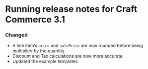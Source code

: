# Running release notes for Craft Commerce 3.1

### Changed

- A line item‘s `price` and `salePrice` are now rounded before being multiplied by the quantity.
- Discount and Tax calculations are now more accurate.
- Updated the example templates
